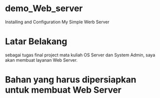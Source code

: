 # demo_Web_server
Installing and Configuration My Simple Werb Server

# Latar Belakang
sebagai tugas final project mata kuliah OS Server dan System Admin, saya akan membuat layanan Web Server.

# Bahan yang harus dipersiapkan untuk membuat Web Server

